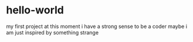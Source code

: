# hello-world
my first project
at this moment  i have a strong sense to be a coder 
maybe i am just inspired by something strange
